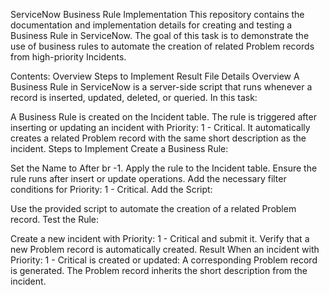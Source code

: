 ServiceNow Business Rule Implementation
This repository contains the documentation and implementation details for creating and testing a Business Rule in ServiceNow. The goal of this task is to demonstrate the use of business rules to automate the creation of related Problem records from high-priority Incidents.

Contents:
Overview
Steps to Implement
Result
File Details
Overview
A Business Rule in ServiceNow is a server-side script that runs whenever a record is inserted, updated, deleted, or queried. In this task:

A Business Rule is created on the Incident table.
The rule is triggered after inserting or updating an incident with Priority: 1 - Critical.
It automatically creates a related Problem record with the same short description as the incident.
Steps to Implement
Create a Business Rule:

Set the Name to After br -1.
Apply the rule to the Incident table.
Ensure the rule runs after insert or update operations.
Add the necessary filter conditions for Priority: 1 - Critical.
Add the Script:

Use the provided script to automate the creation of a related Problem record.
Test the Rule:

Create a new incident with Priority: 1 - Critical and submit it.
Verify that a new Problem record is automatically created.
Result
When an incident with Priority: 1 - Critical is created or updated:
A corresponding Problem record is generated.
The Problem record inherits the short description from the incident.

